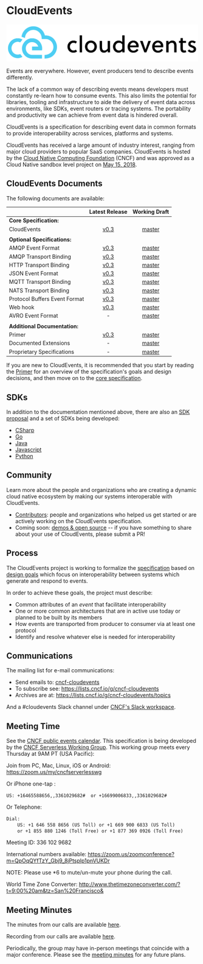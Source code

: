 # CloudEvents

![CloudEvents logo](https://github.com/cncf/artwork/blob/master/projects/cloudevents/horizontal/color/cloudevents-horizontal-color.png)

Events are everywhere. However, event producers tend to describe events
differently.

The lack of a common way of describing events means developers must constantly
re-learn how to consume events. This also limits the potential for libraries,
tooling and infrastructure to aide the delivery of event data across
environments, like SDKs, event routers or tracing systems. The portability and
productivity we can achieve from event data is hindered overall.

CloudEvents is a specification for describing event data in common formats to
provide interoperability across services, platforms and systems.

CloudEvents has received a large amount of industry interest, ranging from major
cloud providers to popular SaaS companies. CloudEvents is hosted by the
[Cloud Native Computing Foundation](https://cncf.io) (CNCF) and was approved as
a Cloud Native sandbox level project on
[May 15, 2018](https://docs.google.com/presentation/d/1KNSv70fyTfSqUerCnccV7eEC_ynhLsm9A_kjnlmU_t0/edit#slide=id.g37acf52904_1_41).

## CloudEvents Documents

The following documents are available:

|                               |                                 Latest Release                                  |                                    Working Draft                                    |
| :---------------------------- | :-----------------------------------------------------------------------------: | :---------------------------------------------------------------------------------: |
| **Core Specification:**       |
| CloudEvents                   |          [v0.3](https://github.com/cloudevents/spec/blob/v0.3/spec.md)          |          [master](https://github.com/cloudevents/spec/blob/master/spec.md)          |
|                               |
| **Optional Specifications:**  |
| AMQP Event Format             |      [v0.3](https://github.com/cloudevents/spec/blob/v0.3/amqp-format.md)       |      [master](https://github.com/cloudevents/spec/blob/master/amqp-format.md)       |
| AMQP Transport Binding        | [v0.3](https://github.com/cloudevents/spec/blob/v0.3/amqp-transport-binding.md) | [master](https://github.com/cloudevents/spec/blob/master/amqp-transport-binding.md) |
| HTTP Transport Binding        | [v0.3](https://github.com/cloudevents/spec/blob/v0.3/http-transport-binding.md) | [master](https://github.com/cloudevents/spec/blob/master/http-transport-binding.md) |
| JSON Event Format             |      [v0.3](https://github.com/cloudevents/spec/blob/v0.3/json-format.md)       |      [master](https://github.com/cloudevents/spec/blob/master/json-format.md)       |
| MQTT Transport Binding        | [v0.3](https://github.com/cloudevents/spec/blob/v0.3/mqtt-transport-binding.md) | [master](https://github.com/cloudevents/spec/blob/master/mqtt-transport-binding.md) |
| NATS Transport Binding        | [v0.3](https://github.com/cloudevents/spec/blob/v0.3/nats-transport-binding.md) | [master](https://github.com/cloudevents/spec/blob/master/nats-transport-binding.md) |
| Protocol Buffers Event Format | [v0.3](https://github.com/cloudevents/spec/blob/v0.3/protobuf-format.md)        | [master](https://github.com/cloudevents/spec/blob/master/protobuf-format.md)        |
| Web hook                      |      [v0.3](https://github.com/cloudevents/spec/blob/v0.3/http-webhook.md)      |      [master](https://github.com/cloudevents/spec/blob/master/http-webhook.md)      |
| AVRO Event Format             | - | [master](./avro-format.md) | 
|                               |
| **Additional Documentation:** |
| Primer                        |         [v0.3](https://github.com/cloudevents/spec/blob/v0.3/primer.md)         |         [master](https://github.com/cloudevents/spec/blob/master/primer.md)         |
| Documented Extensions         |                                        -                                        | [master](https://github.com/cloudevents/spec/blob/master/documented-extensions.md)  |
| Proprietary Specifications    |                                        -                                        |   [master](https://github.com/cloudevents/spec/blob/master/proprietary-specs.md)    |

If you are new to CloudEvents, it is recommended that you start by reading the
[Primer](primer.md) for an overview of the specification's goals and design
decisions, and then move on to the [core specification](spec.md).

## SDKs

In addition to the documentation mentioned above, there are also an
[SDK proposal](SDK.md) and a set of SDKs being developed:

- [CSharp](https://github.com/cloudevents/sdk-csharp)
- [Go](https://github.com/cloudevents/sdk-go)
- [Java](https://github.com/cloudevents/sdk-java)
- [Javascript](https://github.com/cloudevents/sdk-javascript)
- [Python](https://github.com/cloudevents/sdk-python)

## Community

Learn more about the people and organizations who are creating a dynamic cloud
native ecosystem by making our systems interoperable with CloudEvents.

- [Contributors](community/contributors.md): people and organizations who helped
  us get started or are actively working on the CloudEvents specification.
- Coming soon: [demos & open source](community/README.md) -- if you have
  something to share about your use of CloudEvents, please submit a PR!

## Process

The CloudEvents project is working to formalize the [specification](spec.md)
based on [design goals](primer.md#design-goals) which focus on interoperability
between systems which generate and respond to events.

In order to achieve these goals, the project must describe:

- Common attributes of an _event_ that facilitate interoperability
- One or more common architectures that are in active use today or planned to be
  built by its members
- How events are transported from producer to consumer via at least one protocol
- Identify and resolve whatever else is needed for interoperability

## Communications

The mailing list for e-mail communications:

- Send emails to: [cncf-cloudevents](mailto:cncf-cloudevents@lists.cncf.io)
- To subscribe see: https://lists.cncf.io/g/cncf-cloudevents
- Archives are at: https://lists.cncf.io/g/cncf-cloudevents/topics

And a #cloudevents Slack channel under
[CNCF's Slack workspace](https://slack.cncf.io/).

## Meeting Time

See the [CNCF public events calendar](https://www.cncf.io/community/calendar/).
This specification is being developed by the
[CNCF Serverless Working Group](https://github.com/cncf/wg-serverless). This
working group meets every Thursday at 9AM PT (USA Pacific):

Join from PC, Mac, Linux, iOS or Android: https://zoom.us/my/cncfserverlesswg

Or iPhone one-tap :

    US: +16465588656,,3361029682#  or +16699006833,,3361029682#

Or Telephone:

    Dial:
        US: +1 646 558 8656 (US Toll) or +1 669 900 6833 (US Toll)
        or +1 855 880 1246 (Toll Free) or +1 877 369 0926 (Toll Free)

Meeting ID: 336 102 9682

International numbers available:
https://zoom.us/zoomconference?m=QpOqQYfTzY_Gbj9_8jPtsplp1pnVUKDr

NOTE: Please use \*6 to mute/un-mute your phone during the call.

World Time Zone Converter:
http://www.thetimezoneconverter.com/?t=9:00%20am&tz=San%20Francisco&

## Meeting Minutes

The minutes from our calls are available
[here](https://docs.google.com/document/d/1OVF68rpuPK5shIHILK9JOqlZBbfe91RNzQ7u_P7YCDE/edit#).

Recording from our calls are available
[here](https://www.youtube.com/playlist?list=PLj6h78yzYM2Ph7YoBIgsZNW_RGJvNlFOt).

Periodically, the group may have in-person meetings that coincide with a major
conference. Please see the
[meeting minutes](https://docs.google.com/document/d/1OVF68rpuPK5shIHILK9JOqlZBbfe91RNzQ7u_P7YCDE/edit#)
for any future plans.
